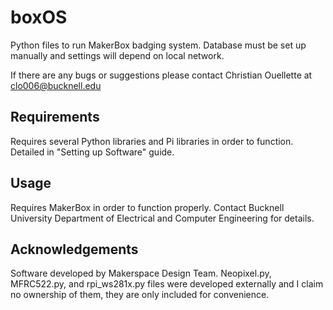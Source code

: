 boxOS
==============

Python files to run MakerBox badging system. Database must be set up manually and settings will depend on local network.

If there are any bugs or suggestions please contact Christian Ouellette at clo006@bucknell.edu

## Requirements
Requires several Python libraries and Pi libraries in order to function. Detailed in "Setting up Software" guide.

## Usage
Requires MakerBox in order to function properly. Contact Bucknell University Department of Electrical and Computer Engineering for details.

## Acknowledgements
Software developed by Makerspace Design Team. Neopixel.py, MFRC522.py, and rpi_ws281x.py files were developed externally and I claim no ownership of them, they are only included for convenience. 

